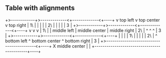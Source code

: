 ## Table with alignments

+>------------+>-------------<+-------------<+----+
v top left    v top center    v top right    | 1\ |
|             |               |              | 2\ |
|             |               |              | 3  |
+>------------+>-------------<+-------------<+----+
v             v               v              | 1\ |
| middle left | middle center | middle right | 2\ |
^             ^               ^              | 3  |
+>------------+>-------------<+-------------<+----+
|             |               |              | 1\ |
|             |               |              | 2\ |
^ bottom left ^ bottom center ^ bottom right | 3  |
+>------------------------------------------<+----+
X middle center                              |    |
+--------------------------------------------+----+
